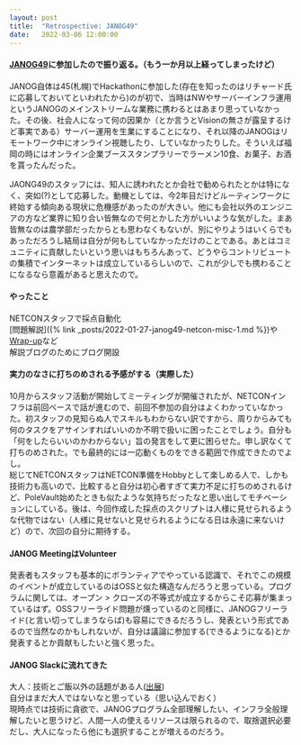 ```yaml
---
layout: post
title:  "Retrospective: JANOG49"
date:   2022-03-06 12:00:00
---
```

#### **[JANOG49](https://www.janog.gr.jp/meeting/janog49/)に参加したので振り返る。（もう一か月以上経ってしまったけど）**

JANOG自体は45(札幌)でHackathonに参加した(存在を知ったのはリチャード氏に応募しておいてといわれたから)のが初で、当時はNWやサーバーインフラ運用というJANOGのメインストリームな業務に携わるとはあまり思っていなかった。その後、社会人になって何の因果か（とか言うとVisionの無さが露呈するけど事実である）サーバー運用を生業にすることになり、それ以降のJANOGはリモートワーク中にオンライン視聴したり、していなかったりした。そういえば福岡の時にはオンライン企業ブーススタンプラリーでラーメン10食、お菓子、お酒を貰ったんだった。

JAONG49のスタッフには、知人に誘われたとか会社で勧められたとかは特になく、突如(?)として応募した。動機としては、今2年目だけどルーティンワークに終始する傾向ある現状に危機感があったのが大きい。他にも会社以外のエンジニアの方など業界に知り合い皆無なので何とかした方がいいような気がした。まあ皆無なのは農学部だったからとも思わなくもないが、別にやりようはいくらでもあっただろうし結局は自分が何もしていなかっただけのことである。あとはコミュニティに貢献したいという思いはもちろんあって、どうやらコントリビュートの集積でインターネットは成立しているらしいので、これが少しでも携わることになるなら意義があると思えたので。

#### **やったこと**
NETCONスタッフで採点自動化  
[問題解説]({% link _posts/2022-01-27-janog49-netcon-misc-1.md %})や[Wrap-up](https://www.janog.gr.jp/meeting/janog49/wrapup/)など  
解説ブログのためにブログ開設  

#### **実力のなさに打ちのめされる予感がする（実際した）**
10月からスタッフ活動が開始してミーティングが開催されたが、NETCONインフラは前回ベースで話が進むので、前回不参加の自分はよくわかっていなかった。初スタッフの見知らぬ人でスキルもわからない訳ですから、周りからみても何のタスクをアサインすればいいのか不明で扱いに困ったことでしょう。自分も「何をしたらいいのかわからない」旨の発言をして更に困らせた。申し訳なくて打ちのめされた。でも最終的には一応動くものをできる範囲で作成できたのでよし。  
総じてNETCONスタッフはNETCON準備をHobbyとして楽しめる人で、しかも技術力も高いので、比較すると自分は初心者すぎて実力不足に打ちのめされるけど、PoleVault始めたときも似たような気持ちだったなと思い出してモチベーションにしている。後は、今回作成した採点のスクリプトは人様に見せられるような代物ではない（人様に見せないと見せられるようになる日は永遠に来ないけど）ので、次回の自分に期待する。

#### **JANOG MeetingはVolunteer**
発表者もスタッフも基本的にボランティアでやっている認識で、それでこの規模のイベントが成立しているのはOSSと似た構造なんだろうと思っている。プログラムに関しては、オープン > クローズの不等式が成立するからこそ応募が集まっているはず。OSSフリーライド問題が燻っているのと同様に、JANOGフリーライド(と言い切ってしまうならば)も容易にできるだろうし、発表という形式であるので当然なのかもしれないが、自分は議論に参加する(できるようになる)とか発表するとか貢献もしたいと強く思った。

#### **JANOG Slackに流れてきた**
大人：技術とご飯以外の話題がある人([出展](http://member.wide.ad.jp/~sano/glossary/glossary.html))  
自分はまだ大人ではないなと思っている（思い込んでおく）  
現時点では技術に貪欲で、JANOGプログラム全部理解したい、インフラ全般理解したいと思うけど、人間一人の使えるリソースは限られるので、取捨選択必要だし、大人になったら他にも選択することが増えるのだろう。
